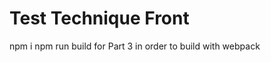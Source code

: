 Test Technique Front
====================

npm i
npm run build for Part 3 in order to build with webpack